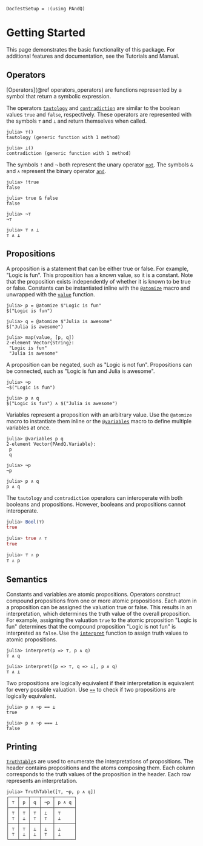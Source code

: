 
```@meta
DocTestSetup = :(using PAndQ)
```

# Getting Started

This page demonstrates the basic functionality of this package. For additional features and documentation, see the Tutorials and Manual.

## Operators

[Operators](@ref operators_operators) are functions represented by a symbol that return a symbolic expression.

The operators [`tautology`](@ref) and [`contradiction`](@ref) are similar to the boolean values `true` and `false`, respectively. These operators are represented with the symbols `⊤` and `⊥` and return themselves when called.

```jldoctest
julia> ⊤()
tautology (generic function with 1 method)

julia> ⊥()
contradiction (generic function with 1 method)
```

The symbols `!` and `¬` both represent the unary operator [`not`](@ref). The symbols `&` and `∧` represent the binary operator [`and`](@ref).

```jldoctest
julia> !true
false

julia> true & false
false

julia> ¬⊤
¬⊤

julia> ⊤ ∧ ⊥
⊤ ∧ ⊥
```

## Propositions

A proposition is a statement that can be either true or false. For example, "Logic is fun". This proposition has a known value, so it is a constant. Note that the proposition exists independently of whether it is known to be true or false. Constants can be instantiated inline with the [`@atomize`](@ref) macro and unwrapped with the [`value`](@ref) function.

```jldoctest 1
julia> p = @atomize $"Logic is fun"
$("Logic is fun")

julia> q = @atomize $"Julia is awesome"
$("Julia is awesome")

julia> map(value, [p, q])
2-element Vector{String}:
 "Logic is fun"
 "Julia is awesome"
```

A proposition can be negated, such as "Logic is not fun". Propositions can be connected, such as "Logic is fun and Julia is awesome".

```jldoctest 1
julia> ¬p
¬$("Logic is fun")

julia> p ∧ q
$("Logic is fun") ∧ $("Julia is awesome")
```

Variables represent a proposition with an arbitrary value. Use the `@atomize` macro to instantiate them inline or the [`@variables`](@ref) macro to define multiple variables at once.

```jldoctest 1
julia> @variables p q
2-element Vector{PAndQ.Variable}:
 p
 q

julia> ¬p
¬p

julia> p ∧ q
p ∧ q
```

The `tautology` and `contradiction` operators can interoperate with both booleans and propositions. However, booleans and propositions cannot interoperate.

```julia
julia> Bool(⊤)
true

julia> true ∧ ⊤
true

julia> ⊤ ∧ p
⊤ ∧ p
```

## Semantics

Constants and variables are atomic propositions. Operators construct compound propositions from one or more atomic propositions. Each atom in a proposition can be assigned the valuation true or false. This results in an interpretation, which determines the truth value of the overall proposition. For example, assigning the valuation `true` to the atomic proposition "Logic is fun" determines that the compound proposition "Logic is not fun" is interpreted as `false`. Use the [`interpret`](@ref) function to assign truth values to atomic propositions.

```jldoctest 1
julia> interpret(p => ⊤, p ∧ q)
⊤ ∧ q

julia> interpret([p => ⊤, q => ⊥], p ∧ q)
⊤ ∧ ⊥
```

Two propositions are logically equivalent if their interpretation is equivalent for every possible valuation. Use [`==`](@ref) to check if two propositions are logically equivalent.

```jldoctest 1
julia> p ∧ ¬p == ⊥
true

julia> p ∧ ¬p === ⊥
false
```

## Printing

[`TruthTable`](@ref)s are used to enumerate the interpretations of propositions. The header contains propositions and the atoms composing them. Each column corresponds to the truth values of the proposition in the header. Each row represents an interpretation.

```jldoctest 1
julia> TruthTable([⊤, ¬p, p ∧ q])
┌───┬───┬───┬────┬───────┐
│ ⊤ │ p │ q │ ¬p │ p ∧ q │
├───┼───┼───┼────┼───────┤
│ ⊤ │ ⊤ │ ⊤ │ ⊥  │ ⊤     │
│ ⊤ │ ⊥ │ ⊤ │ ⊤  │ ⊥     │
├───┼───┼───┼────┼───────┤
│ ⊤ │ ⊤ │ ⊥ │ ⊥  │ ⊥     │
│ ⊤ │ ⊥ │ ⊥ │ ⊤  │ ⊥     │
└───┴───┴───┴────┴───────┘
```
